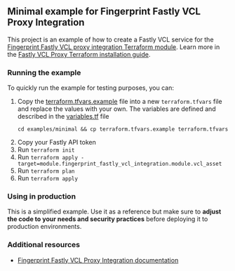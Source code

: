 ## Minimal example for Fingerprint Fastly VCL Proxy Integration

This project is an example of how to create a Fastly VCL service for the [Fingerprint Fastly VCL proxy integration Terraform module](https://github.com/fingerprintjs/terraform-fastly-fingerprint-vcl-proxy-integration).
Learn more in the [Fastly VCL Proxy Terraform installation guide](https://dev.fingerprint.com/docs/deploy-fastly-vcl-using-terraform).

### Running the example

To quickly run the example for testing purposes, you can:

1. Copy the [terraform.tfvars.example](./terraform.tfvars.example) file into a new `terraform.tfvars` file and replace the values with your own. The variables are defined and described in the [variables.tf](./variables.tf) file
    ```shell 
    cd examples/minimal && cp terraform.tfvars.example terraform.tfvars
    ```
2. Copy your Fastly API token
3. Run `terraform init`
4. Run `terraform apply -target=module.fingerprint_fastly_vcl_integration.module.vcl_asset`
5. Run `terraform plan`
6. Run `terraform apply`

### Using in production

This is a simplified example. Use it as a reference but make sure to **adjust the code to your needs and security practices** before deploying it to production environments.

### Additional resources

- [Fingerprint Fastly VCL Proxy Integration documentation](https://dev.fingerprint.com/docs/fastly-vcl-proxy-integration)
